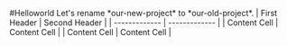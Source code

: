 #Helloworld
Let's rename \*our-new-project\* to \*our-old-project\*.
| First Header  | Second Header |
| ------------- | ------------- |
| Content Cell  | Content Cell  |
| Content Cell  | Content Cell  |


